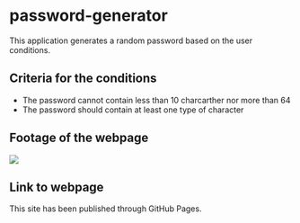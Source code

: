 # password-generator

This application generates a random password based on the user conditions.

## Criteria for the conditions

-   The password cannot contain less than 10 charcarther nor more than 64
-   The password should contain at least one type of character

## Footage of the webpage

![](https://github.com/https://github.com/https://github.com/2G2-99/password-generator/blob/main/Assets/gifs/PWD%20Generator%20.gif)

## Link to webpage

This site has been published through GitHub Pages.

